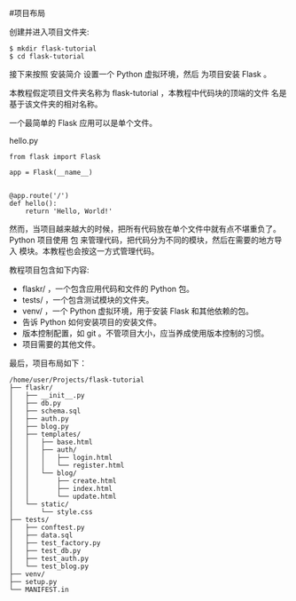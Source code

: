 #项目布局

创建并进入项目文件夹:
```
$ mkdir flask-tutorial
$ cd flask-tutorial
```
接下来按照 安装简介 设置一个 Python 虚拟环境，然后 为项目安装 Flask 。

本教程假定项目文件夹名称为 flask-tutorial ，本教程中代码块的顶端的文件 名是基于该文件夹的相对名称。

一个最简单的 Flask 应用可以是单个文件。

hello.py
```
from flask import Flask

app = Flask(__name__)


@app.route('/')
def hello():
    return 'Hello, World!'
```
然而，当项目越来越大的时候，把所有代码放在单个文件中就有点不堪重负了。 Python 项目使用 包 来管理代码，把代码分为不同的模块，然后在需要的地方导入 模块。本教程也会按这一方式管理代码。

教程项目包含如下内容:
+ flaskr/ ，一个包含应用代码和文件的 Python 包。
+ tests/ ，一个包含测试模块的文件夹。
+ venv/ ，一个 Python 虚拟环境，用于安装 Flask 和其他依赖的包。
+ 告诉 Python 如何安装项目的安装文件。
+ 版本控制配置，如 git 。不管项目大小，应当养成使用版本控制的习惯。
+ 项目需要的其他文件。

最后，项目布局如下：
```
/home/user/Projects/flask-tutorial
├── flaskr/
│   ├── __init__.py
│   ├── db.py
│   ├── schema.sql
│   ├── auth.py
│   ├── blog.py
│   ├── templates/
│   │   ├── base.html
│   │   ├── auth/
│   │   │   ├── login.html
│   │   │   └── register.html
│   │   └── blog/
│   │       ├── create.html
│   │       ├── index.html
│   │       └── update.html
│   └── static/
│       └── style.css
├── tests/
│   ├── conftest.py
│   ├── data.sql
│   ├── test_factory.py
│   ├── test_db.py
│   ├── test_auth.py
│   └── test_blog.py
├── venv/
├── setup.py
└── MANIFEST.in
```